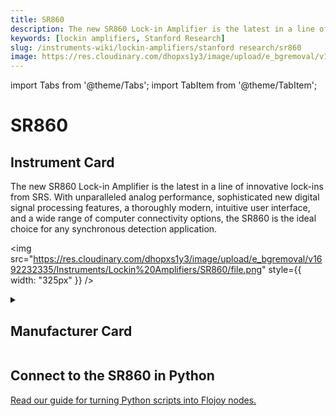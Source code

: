 ```yaml
---
title: SR860
description: The new SR860 Lock-in Amplifier is the latest in a line of innovative lock-ins from SRS. With unparalleled analog performance, sophisticated new digital signal processing features, a thoroughly modern, intuitive user interface, and a wide range of computer connectivity options, the SR860 is the ideal choice for any synchronous detection application.
keywords: [lockin amplifiers, Stanford Research]
slug: /instruments-wiki/lockin-amplifiers/stanford research/sr860
image: https://res.cloudinary.com/dhopxs1y3/image/upload/e_bgremoval/v1692232335/Instruments/Lockin%20Amplifiers/SR860/file.png
---
```


import Tabs from '@theme/Tabs';
import TabItem from '@theme/TabItem';

# SR860

## Instrument Card

<div className="flex">

<div>

The new SR860 Lock-in Amplifier is the latest in a line of innovative lock-ins from SRS. With unparalleled analog performance, sophisticated new digital signal processing features, a thoroughly modern, intuitive user interface, and a wide range of computer connectivity options, the SR860 is the ideal choice for any synchronous detection application.

</div>

<img src="https://res.cloudinary.com/dhopxs1y3/image/upload/e_bgremoval/v1692232335/Instruments/Lockin%20Amplifiers/SR860/file.png" style={{ width: "325px" }} />

</div>

<details>
<summary><h2>Manufacturer Card</h2></summary>

<img src="https://res.cloudinary.com/dhopxs1y3/image/upload/e_bgremoval/v1692126012/Instruments/Vendor%20Logos/Stanford_Research.png" style={{ width: "100%", objectFit: "cover" }} />

Stanford Research Systems is a maker of general test and measurement instruments. The company was founded in 1980, is privately held, and is not affiliated with Stanford University. <a href="https://www.thinksrs.com/">Website</a>.

<ul>
  <li>Headquarters: USA</li>
  <li>Yearly Revenue (millions, USD): 25.0</li>
</ul>
</details>

## Connect to the SR860 in Python

[Read our guide for turning Python scripts into Flojoy nodes.](https://docs.flojoy.ai/custom-nodes/creating-custom-node/)


